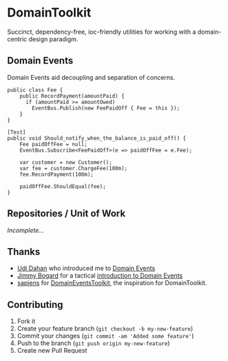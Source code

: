 # DomainToolkit

Succinct, dependency-free, ioc-friendly utilities for working with a domain-centric design paradigm.

## Domain Events

Domain Events aid decoupling and separation of concerns. 

    public class Fee {
        public RecordPayment(amountPaid) {
          if (amountPaid >= amountOwed)
            EventBus.Publish(new FeePaidOff { Fee = this });
        }
    }

    [Test]
    public void Should_notify_when_the_balance_is_paid_off() {
        Fee paidOffFee = null;
        EventBus.Subscribe<FeePaidOff>(e => paidOffFee = e.Fee);

        var customer = new Customer();
        var fee = customer.ChargeFee(100m);
        fee.RecordPayment(100m);

        paidOffFee.ShouldEqual(fee);
    }

## Repositories / Unit of Work

*Incomplete...*

## Thanks

* [Udi Dahan](http://www.udidahan.com) who introduced me to [Domain Events](http://www.udidahan.com/2009/06/14/domain-events-salvation/)
* [Jimmy Bogard](http://lostechies.com/jimmybogard) for a tactical [introduction to Domain Events](http://lostechies.com/jimmybogard/2010/04/08/strengthening-your-domain-domain-events/)
* [sapiens](http://github.com/sapiens) for [DomainEventsToolkit](http://github.com/sapiens/DomainEventsToolkit),
  the inspiration for DomainToolkit.

## Contributing

1. Fork it
2. Create your feature branch (`git checkout -b my-new-feature`)
3. Commit your changes (`git commit -am 'Added some feature'`)
4. Push to the branch (`git push origin my-new-feature`)
5. Create new Pull Request
